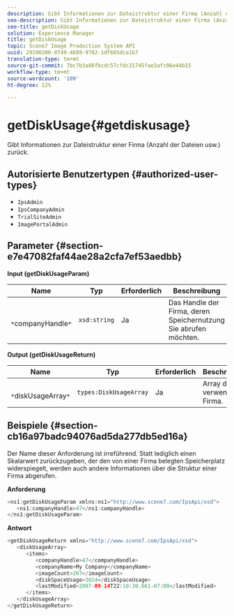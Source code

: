 ```yaml
---
description: Gibt Informationen zur Dateistruktur einer Firma (Anzahl der Dateien usw.) zurück.
seo-description: Gibt Informationen zur Dateistruktur einer Firma (Anzahl der Dateien usw.) zurück.
seo-title: getDiskUsage
solution: Experience Manager
title: getDiskUsage
topic: Scene7 Image Production System API
uuid: 29190200-8f49-4689-9782-1df665dca1b7
translation-type: tm+mt
source-git-commit: 7bc7b3a86fbcdc57cfdc31745fae3afc06e44b15
workflow-type: tm+mt
source-wordcount: '109'
ht-degree: 12%

---
```



# getDiskUsage{#getdiskusage}

Gibt Informationen zur Dateistruktur einer Firma (Anzahl der Dateien usw.) zurück.

## Autorisierte Benutzertypen {#authorized-user-types}

* `IpsAdmin`
* `IpsCompanyAdmin`
* `TrialSiteAdmin`
* `ImagePortalAdmin`

## Parameter {#section-e7e47082faf44ae28a2cfa7ef53aedbb}

**Input (getDiskUsageParam)**

| Name | Typ | Erforderlich | Beschreibung |
|---|---|---|---|
| ` *`companyHandle`*` | `xsd:string` | Ja | Das Handle der Firma, deren Speichernutzung Sie abrufen möchten. |

**Output (getDiskUsageReturn)**

| Name | Typ | Erforderlich | Beschreibung |
|---|---|---|---|
| ` *`diskUsageArray`*` | `types:DiskUsageArray` | Ja | Array der verwendeten Firma. |

## Beispiele {#section-cb16a97badc94076ad5da277db5ed16a}

Der Name dieser Anforderung ist irreführend. Statt lediglich einen Skalarwert zurückzugeben, der den von einer Firma belegten Speicherplatz widerspiegelt, werden auch andere Informationen über die Struktur einer Firma abgerufen.

**Anforderung**

```java
<ns1:getDiskUsageParam xmlns:ns1="http://www.scene7.com/IpsApi/xsd">
   <ns1:companyHandle>47</ns1:companyHandle>
</ns1:getDiskUsageParam>
```

**Antwort**

```java
<getDiskUsageReturn xmlns="http://www.scene7.com/IpsApi/xsd">
   <diskUsageArray>
      <items>
         <companyHandle>47</companyHandle>
         <companyName>My Company</companyName>
         <imageCount>207</imageCount>
         <diskSpaceUsage>3024</diskSpaceUsage>
         <lastModified>2007-09-14T22:10:30.661-07:00</lastModified>
      </items>
   </diskUsageArray>
</getDiskUsageReturn>
```

